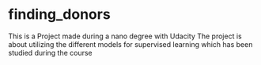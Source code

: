 # finding_donors

This is a Project made during a nano degree with Udacity 
The project is about utilizing the different models for supervised learning which has been studied during the course
